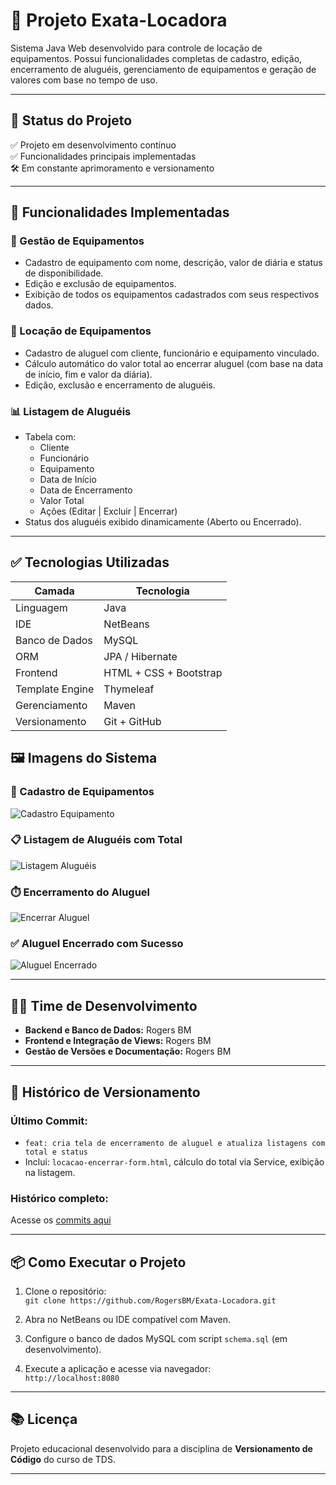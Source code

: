 # 🎯 Projeto Exata-Locadora

Sistema Java Web desenvolvido para controle de locação de equipamentos. Possui funcionalidades completas de cadastro, edição, encerramento de aluguéis, gerenciamento de equipamentos e geração de valores com base no tempo de uso.

---

## 🚧 Status do Projeto
✅ Projeto em desenvolvimento contínuo  
✅ Funcionalidades principais implementadas  
🛠️ Em constante aprimoramento e versionamento

---

## 📌 Funcionalidades Implementadas

### 📁 Gestão de Equipamentos
- Cadastro de equipamento com nome, descrição, valor de diária e status de disponibilidade.
- Edição e exclusão de equipamentos.
- Exibição de todos os equipamentos cadastrados com seus respectivos dados.

### 🤝 Locação de Equipamentos
- Cadastro de aluguel com cliente, funcionário e equipamento vinculado.
- Cálculo automático do valor total ao encerrar aluguel (com base na data de início, fim e valor da diária).
- Edição, exclusão e encerramento de aluguéis.

### 📊 Listagem de Aluguéis
- Tabela com:
  - Cliente
  - Funcionário
  - Equipamento
  - Data de Início
  - Data de Encerramento
  - Valor Total
  - Ações (Editar | Excluir | Encerrar)
- Status dos aluguéis exibido dinamicamente (Aberto ou Encerrado).

---

## ✅ Tecnologias Utilizadas

| Camada         | Tecnologia                    |
|----------------|-------------------------------|
| Linguagem      | Java                          |
| IDE            | NetBeans                      |
| Banco de Dados | MySQL                         |
| ORM            | JPA / Hibernate               |
| Frontend       | HTML + CSS + Bootstrap        |
| Template Engine| Thymeleaf                     |
| Gerenciamento  | Maven                         |
| Versionamento  | Git + GitHub                  |


## 🖼️ Imagens do Sistema

### 🔧 Cadastro de Equipamentos  
![Cadastro Equipamento](docs/img/cadastro-equipamento.png)

### 📋 Listagem de Aluguéis com Total  
![Listagem Aluguéis](docs/img/listagem-alugueis.png)

### ⏱️ Encerramento do Aluguel  
![Encerrar Aluguel](docs/img/encerrar-aluguel.png)

### ✅ Aluguel Encerrado com Sucesso  
![Aluguel Encerrado](docs/img/sucesso-encerramento.png)

---

## 🧑‍💻 Time de Desenvolvimento

- **Backend e Banco de Dados:** Rogers BM  
- **Frontend e Integração de Views:** Rogers BM  
- **Gestão de Versões e Documentação:** Rogers BM  

---

## 📁 Histórico de Versionamento

### Último Commit:
- `feat: cria tela de encerramento de aluguel e atualiza listagens com total e status`
- Inclui: `locacao-encerrar-form.html`, cálculo do total via Service, exibição na listagem.

### Histórico completo:
Acesse os [commits aqui](https://github.com/RogersBM/Exata-Locadora/commits/master)

---

## 📦 Como Executar o Projeto

1. Clone o repositório:  
   `git clone https://github.com/RogersBM/Exata-Locadora.git`

2. Abra no NetBeans ou IDE compatível com Maven.

3. Configure o banco de dados MySQL com script `schema.sql` (em desenvolvimento).

4. Execute a aplicação e acesse via navegador:  
   `http://localhost:8080`

---

## 📚 Licença

Projeto educacional desenvolvido para a disciplina de **Versionamento de Código** do curso de TDS.

---


